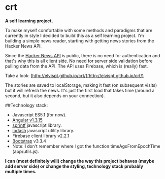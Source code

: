 # crt
**A self learning project.** 

To make myself comfortable with some methods and paradigms that are currently in style I decided to build this as a self learning project.
I'm building a simple news reader, starting with getting news stories from the Hacker News API.

Since the [Hacker News API](http://blog.ycombinator.com/hacker-news-api) is public, there is no need for authentication and that's why this is all client side. No need for server side validation before pulling data from the API.
The API uses Firebase, which is (really) fast.

Take a look: [http://elvispt.github.io/crt/](http://elvispt.github.io/crt/)

The stories are saved to localStorage, making it fast (on subsequent visits) but it will refresh the news. It's just the first load that takes time (around a second, but it also depends on your connection).

##Technology stack:

- Javascript ES5.1 (for now).
- [Angular v1.3.15]()
- [sprintf](https://github.com/alexei/sprintf.js) javascript library.
- [lodash](https://github.com/lodash/lodash) javascript utility library.
- Firebase client library v2.2.1
- [Bootstrap](http://getbootstrap.com/) v3.3.4
- Note: I don't remember where I got the function timeAgoFromEpochTime (app/utils.js).

**I can (most definitely will) change the way this project behaves (maybe add server side) or change the styling, technology stack probably multiple times.**
